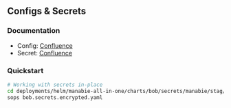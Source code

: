 ## Configs & Secrets

### Documentation

- Config: [Confluence](https://manabie.atlassian.net/wiki/spaces/TECH/pages/481886611/Server+configuration)
- Secret: [Confluence](https://manabie.atlassian.net/wiki/spaces/TECH/pages/471728621/Secrets+management+sops)

### Quickstart

```sh
# Working with secrets in-place
cd deployments/helm/manabie-all-in-one/charts/bob/secrets/manabie/stag/
sops bob.secrets.encrypted.yaml
```
